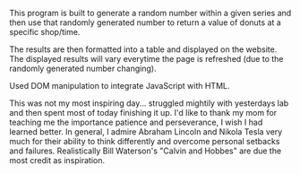 This program is built to generate a random number within a given series and then use that randomly generated number to return a value of donuts at a specific shop/time.

The results are then formatted into a table and displayed on the website. The displayed results will vary everytime the page is refreshed (due to the randomly generated number changing).

Used DOM manipulation to integrate JavaScript with HTML.

This was not my most inspiring day... struggled mightily with yesterdays lab and then spent most of today finishing it up. I'd like to thank my mom for teaching me the importance patience and perseverance, I wish I had learned better. In general, I admire Abraham Lincoln and Nikola Tesla very much for their ability to think differently and overcome personal setbacks and failures. Realistically Bill Waterson's "Calvin and Hobbes" are due the most credit as inspiration.
